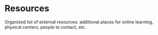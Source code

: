 # Resources

Organized list of external resources: additional places for online learning, physical centers, people to contact, etc. 